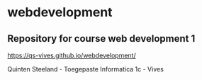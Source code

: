 # webdevelopment
## Repository for course web development 1

https://qs-vives.github.io/webdevelopment/

Quinten Steeland - Toegepaste Informatica 1c - Vives
